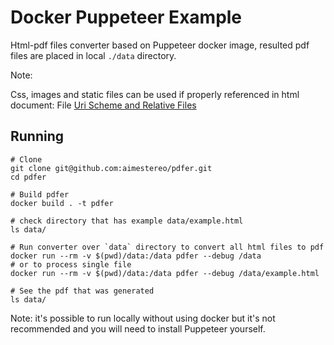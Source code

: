 # Docker Puppeteer Example

Html-pdf files converter based on Puppeteer docker image, resulted pdf files are placed in local `./data` directory.

Note:

Css, images and static files can be used if properly referenced in html document: File [Uri Scheme and Relative Files](https://stackoverflow.com/questions/7857416/file-uri-scheme-and-relative-files)

## Running

```shell
# Clone
git clone git@github.com:aimestereo/pdfer.git
cd pdfer

# Build pdfer
docker build . -t pdfer

# check directory that has example data/example.html
ls data/

# Run converter over `data` directory to convert all html files to pdf
docker run --rm -v $(pwd)/data:/data pdfer --debug /data
# or to process single file
docker run --rm -v $(pwd)/data:/data pdfer --debug /data/example.html

# See the pdf that was generated
ls data/
```

Note: it's possible to run locally without using docker but it's not recommended and you will need to install Puppeteer yourself.
